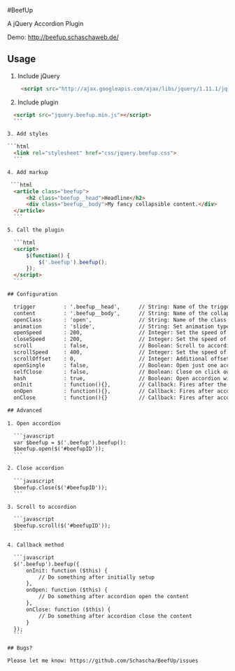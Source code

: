 #BeefUp

A jQuery Accordion Plugin

Demo: http://beefup.schaschaweb.de/

## Usage

1. Include jQuery

   ```html
    <script src="http://ajax.googleapis.com/ajax/libs/jquery/1.11.1/jquery.min.js"></script>
    ```

2. Include plugin
  
  ```html
    <script src="jquery.beefup.min.js"></script>
    ```

3. Add styles

  ```html
    <link rel="stylesheet" href="css/jquery.beefup.css">
    ```

4. Add markup
 
   ```html
    <article class="beefup">
        <h2 class="beefup__head">Headline</h2>
        <div class="beefup__body">My fancy collapsible content.</div>
    </article>
    ```

5. Call the plugin

    ```html
    <script>
        $(function() {
            $('.beefup').beefup();
        });
    </script>
    ```

## Configuration

    trigger			: '.beefup__head',      // String: Name of the trigger element
    content			: '.beefup__body',      // String: Name of the collapsible content
    openClass		: 'open',				// String: Name of the class which shows if a accordion is triggered or not
    animation		: 'slide',				// String: Set animation type, "slide" or "fade"
    openSpeed		: 200,					// Integer: Set the speed of the open animation
    closeSpeed		: 200,					// Integer: Set the speed of the close animation
    scroll			: false,				// Boolean: Scroll to accordion
    scrollSpeed     : 400,					// Integer: Set the speed of the scroll feature
    scrollOffset	: 0,					// Integer: Additional offset to accordion position
    openSingle		: false,				// Boolean: Open just one accordion at once
    selfClose       : false,                // Boolean: Close on click outside
    hash            : true,                 // Boolean: Open accordion with id on hash change
    onInit			: function(){},			// Callback: Fires after the accordions initially setup
    onOpen			: function(){},			// Callback: Fires after accordion opens content
    onClose			: function(){}			// Callback: Fires after accordion close content

## Advanced
    
1. Open accordion

    ```javascript
    var $beefup = $('.beefup').beefup():
    $beefup.open($('#beefupID'));
    ```

2. Close accordion
    
    ```javascript    
    $beefup.close($('#beefupID'));
    ```

3. Scroll to accordion

    ```javascript
    $beefup.scroll($('#beefupID'));
    ```

4. Callback method

    ```javascript
    $('.beefup').beefup({
        onInit: function ($this) {
            // Do something after initially setup
        },
        onOpen: function ($this) {
            // Do something after accordion open the content
        },
        onClose: function ($this) {
            // Do something after accordion close the content
        }
    });
    ```

## Bugs?

Please let me know: https://github.com/Schascha/BeefUp/issues
